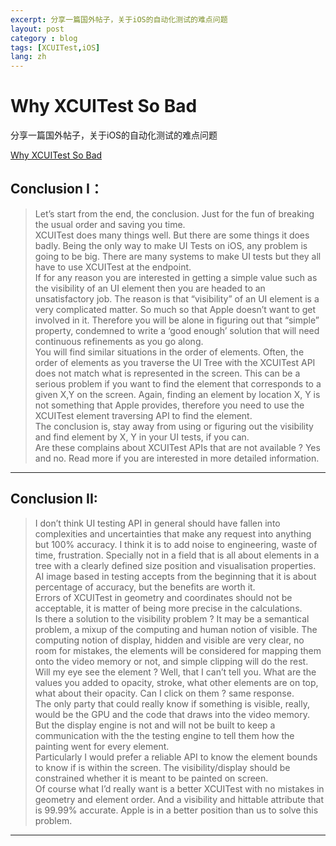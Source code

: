 ```yaml
---
excerpt: 分享一篇国外帖子，关于iOS的自动化测试的难点问题
layout: post
category : blog
tags: [XCUITest,iOS]
lang: zh
---
```


# Why XCUITest So Bad


分享一篇国外帖子，关于iOS的自动化测试的难点问题

[Why XCUITest So Bad](https://jon-gabilondo-angulo-7635.medium.com/why-is-xcuitest-so-bad-84917569e28b)

Conclusion I：
---
> Let’s start from the end, the conclusion. Just for the fun of breaking the usual order and saving you time.</br>
XCUITest does many things well. But there are some things it does badly. Being the only way to make UI Tests on iOS, any problem is going to be big. There are many systems to make UI tests but they all have to use XCUITest at the endpoint.</br>
If for any reason you are interested in getting a simple value such as the visibility of an UI element then you are headed to an unsatisfactory job. The reason is that “visibility” of an UI element is a very complicated matter. So much so that Apple doesn’t want to get involved in it. Therefore you will be alone in figuring out that “simple” property, condemned to write a ‘good enough’ solution that will need continuous refinements as you go along.</br>
You will find similar situations in the order of elements. Often, the order of elements as you traverse the UI Tree with the XCUITest API does not match what is represented in the screen. This can be a serious problem if you want to find the element that corresponds to a given X,Y on the screen. Again, finding an element by location X, Y is not something that Apple provides, therefore you need to use the XCUITest element traversing API to find the element.</br>
The conclusion is, stay away from using or figuring out the visibility and find element by X, Y in your UI tests, if you can.</br>
Are these complains about XCUITest APIs that are not available ? Yes and no. Read more if you are interested in more detailed information.
---

Conclusion II:
---
> I don’t think UI testing API in general should have fallen into complexities and uncertainties that make any request into anything but 100% accuracy. I think it is to add noise to engineering, waste of time, frustration. Specially not in a field that is all about elements in a tree with a clearly defined size position and visualisation properties.</br>
AI image based in testing accepts from the beginning that it is about percentage of accuracy, but the benefits are worth it.</br>
Errors of XCUITest in geometry and coordinates should not be acceptable, it is matter of being more precise in the calculations.</br>
Is there a solution to the visibility problem ? It may be a semantical problem, a mixup of the computing and human notion of visible. The computing notion of display, hidden and visible are very clear, no room for mistakes, the elements will be considered for mapping them onto the video memory or not, and simple clipping will do the rest. Will my eye see the element ? Well, that I can’t tell you. What are the values you added to opacity, stroke, what other elements are on top, what about their opacity. Can I click on them ? same response.</br>
The only party that could really know if something is visible, really, would be the GPU and the code that draws into the video memory. But the display engine is not and will not be built to keep a communication with the the testing engine to tell them how the painting went for every element.</br>
Particularly I would prefer a reliable API to know the element bounds to know if is within the screen. The visibility/display should be constrained whether it is meant to be painted on screen.</br>
Of course what I’d really want is a better XCUITest with no mistakes in geometry and element order. And a visibility and hittable attribute that is 99.99% accurate. Apple is in a better position than us to solve this problem.</br>
---
